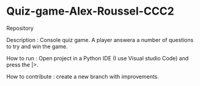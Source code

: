 # Quiz-game-Alex-Roussel-CCC2
Repository

Description : Console quiz game. A player answera a number of questions to try and win the game.

How to run : Open project in a Python IDE (I use Visual studio Code) and press the |>.

How to contribute : create a new branch with improvements.
